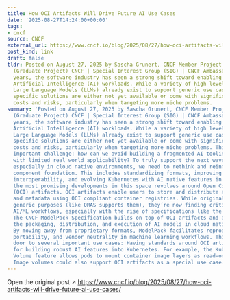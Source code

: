 ```yaml
---
title: How OCI Artifacts Will Drive Future AI Use Cases
date: '2025-08-27T14:24:00+00:00'
tags:
- cncf
source: CNCF
external_url: https://www.cncf.io/blog/2025/08/27/how-oci-artifacts-will-drive-future-ai-use-cases/
post_kind: link
draft: false
tldr: Posted on August 27, 2025 by Sascha Grunert, CNCF Member Project Maintainer
  (Graduate Project) CNCF | Special Interest Group (SIG) | CNCF Ambassador In recent
  years, the software industry has seen a strong shift toward enabling and supporting
  Artificial Intelligence (AI) workloads. While a variety of high level tools like
  Large Language Models (LLMs) already exist to support generic use cases, many domain
  specific solutions are either not yet available or come with significant development
  costs and risks, particularly when targeting more niche problems.
summary: 'Posted on August 27, 2025 by Sascha Grunert, CNCF Member Project Maintainer
  (Graduate Project) CNCF | Special Interest Group (SIG) | CNCF Ambassador In recent
  years, the software industry has seen a strong shift toward enabling and supporting
  Artificial Intelligence (AI) workloads. While a variety of high level tools like
  Large Language Models (LLMs) already exist to support generic use cases, many domain
  specific solutions are either not yet available or come with significant development
  costs and risks, particularly when targeting more niche problems. This raises an
  important challenge: how can we avoid building a fragmented AI tooling landscape
  with limited real world applicability? To truly support the next wave of AI innovation,
  especially in cloud native environments, we need to rethink and reinforce our software
  component foundation. This includes standardizing formats, improving cross platform
  interoperability, and evolving Kubernetes with AI native features in mind. One of
  the most promising developments in this space revolves around Open Container Initiative
  (OCI) artifacts. OCI artifacts enable users to store and distribute arbitrary files
  and metadata using OCI compliant container registries. While originally used for
  generic purposes (like ORAS supports them), they’re now finding critical roles in
  AI/ML workflows, especially with the rise of specifications like the CNCF ModelPack.
  The CNCF ModelPack Specification builds on top of OCI artifacts and aims to standardize
  the packaging, distribution, and execution of AI models in cloud native environments.
  By moving away from proprietary formats, ModelPack facilitates reproducibility,
  portability, and vendor neutrality in machine learning workflows. This opens the
  door to several important use cases: Having standards around OCI artifacts are essential
  for building robust AI features into Kubernetes. For example, the Kubernetes Image
  Volume feature allows pods to mount container image layers as read-only volumes.
  Image volumes could also support OCI artifacts as a special use case.'
---
```

Open the original post ↗ https://www.cncf.io/blog/2025/08/27/how-oci-artifacts-will-drive-future-ai-use-cases/
